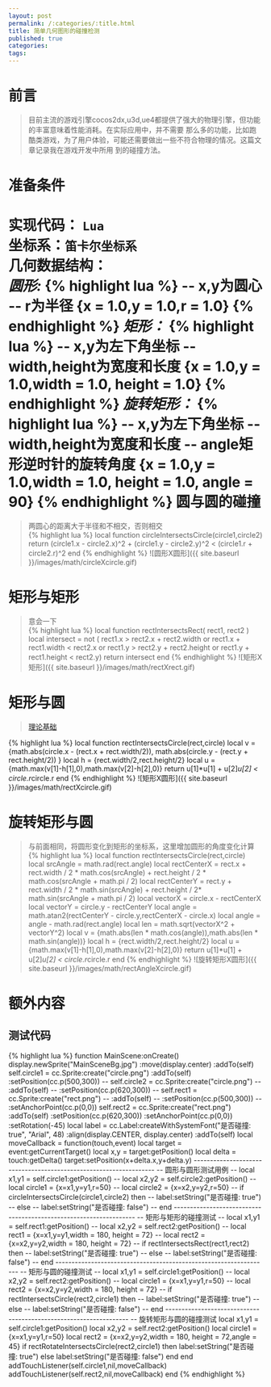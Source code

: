 ```yaml
---
layout: post
permalink: /:categories/:title.html
title: 简单几何图形的碰撞检测
published: true
categories:
tags:
---
```


前言
====

> 目前主流的游戏引擎cocos2dx,u3d,ue4都提供了强大的物理引擎，但功能的丰富意味着性能消耗。在实际应用中，并不需要
那么多的功能，比如跑酷类游戏，为了用户体验，可能还需要做出一些不符合物理的情况。这篇文章记录我在游戏开发中所用
到的碰撞方法。    

准备条件
====

**实现代码**： ``Lua``      
**坐标系**：``笛卡尔坐标系``    
**几何数据结构：**        
*圆形:*
{% highlight lua %}
-- x,y为圆心
-- r为半径
{x = 1.0,y = 1.0,r = 1.0}
{% endhighlight %}
*矩形：*
{% highlight lua %}
-- x,y为左下角坐标
-- width,height为宽度和长度
{x = 1.0,y = 1.0,width = 1.0, height = 1.0}
{% endhighlight %}
*旋转矩形：*
{% highlight lua %}
-- x,y为左下角坐标
-- width,height为宽度和长度
-- angle矩形逆时针的旋转角度
{x = 1.0,y = 1.0,width = 1.0, height = 1.0, angle = 90}
{% endhighlight %}
圆与圆的碰撞
====
> 两圆心的距离大于半径和不相交，否则相交    
{% highlight lua %}
local function circleIntersectsCircle(circle1,circle2)
    return  (circle1.x - circle2.x)^2 + (circle1.y - circle2.y)^2 < (circle1.r + circle2.r)^2
end
{% endhighlight %}
![圆形X圆形]({{ site.baseurl }}/images/math/circleXcircle.gif)    

矩形与矩形
====
> 意会一下    
{% highlight lua %}
local function rectIntersectsRect( rect1, rect2 )
    local intersect = not ( rect1.x > rect2.x + rect2.width or
        rect1.x + rect1.width < rect2.x or
        rect1.y > rect2.y + rect2.height or
        rect1.y + rect1.height < rect2.y)
    return intersect
end
{% endhighlight %}
![矩形X矩形]({{ site.baseurl }}/images/math/rectXrect.gif)    

矩形与圆
====
> [理论基础](https://www.zhihu.com/question/24251545/answer/27184960)    

{% highlight lua %}
local function rectIntersectsCircle(rect,circle)
    local v = {math.abs(circle.x - (rect.x + rect.width/2)),
        math.abs(circle.y - (rect.y + rect.height/2)) }
    local h = {rect.width/2,rect.height/2}
    local u = {math.max(v[1]-h[1],0),math.max(v[2]-h[2],0)}
    return u[1]*u[1] + u[2]*u[2] < circle.r*circle.r
end
{% endhighlight %}
![矩形X圆形]({{ site.baseurl }}/images/math/rectXcircle.gif)    

旋转矩形与圆
====
> 与前面相同，将圆形变化到矩形的坐标系，这里增加圆形的角度变化计算
{% highlight lua %}
local function rectIntersectsCircle(rect,circle)
    local srcAngle = math.rad(rect.angle)
    local rectCenterX = rect.x + rect.width / 2 * math.cos(srcAngle) + 
                        rect.height / 2 * math.cos(srcAngle + math.pi / 2)
    local rectCenterY = rect.y + rect.width / 2 * math.sin(srcAngle) + 
                        rect.height / 2* math.sin(srcAngle + math.pi / 2)
    local vectorX = circle.x - rectCenterX
    local vectorY = circle.y - rectCenterY
    local angle = math.atan2(rectCenterY - circle.y,rectCenterX - circle.x)
    local angle = angle - math.rad(rect.angle)
    local len = math.sqrt(vectorX^2 + vectorY^2)
    local v = {math.abs(len * math.cos(angle)),math.abs(len * math.sin(angle))}
    local h = {rect.width/2,rect.height/2}
    local u = {math.max(v[1]-h[1],0),math.max(v[2]-h[2],0)}
    return u[1]*u[1] + u[2]*u[2] < circle.r*circle.r
end
{% endhighlight %}
![旋转矩形X圆形]({{ site.baseurl }}/images/math/rectAngleXcircle.gif)    

额外内容
====

测试代码
----
{% highlight lua %}
function MainScene:onCreate()
    display.newSprite("MainSceneBg.jpg")
        :move(display.center)
        :addTo(self)
    self.circle1 = cc.Sprite:create("circle.png")
    :addTo(self)
    :setPosition(cc.p(500,300))
    -- self.circle2 = cc.Sprite:create("circle.png")
    -- :addTo(self)
    -- :setPosition(cc.p(620,300))
    -- self.rect1 = cc.Sprite:create("rect.png")
    -- :addTo(self)
    -- :setPosition(cc.p(500,300))
    -- :setAnchorPoint(cc.p(0,0))
    self.rect2 = cc.Sprite:create("rect.png")
    :addTo(self)
    :setPosition(cc.p(620,300))
    :setAnchorPoint(cc.p(0,0))
    :setRotation(-45)
    local label = cc.Label:createWithSystemFont("是否碰撞: true", "Arial", 48)
    :align(display.CENTER, display.center)
    :addTo(self)
    local moveCallback = function(touch,event)
        local target = event:getCurrentTarget()
        local x,y   = target:getPosition()
        local delta = touch:getDelta()
        target:setPosition(x+delta.x,y+delta.y)
        ------------------------------------------------------------------
        -- 圆形与圆形测试用例
        -- local x1,y1 = self.circle1:getPosition()
        -- local x2,y2 = self.circle2:getPosition()
        -- local circle1 = {x=x1,y=y1,r=50}
        -- local circle2 = {x=x2,y=y2,r=50}
        -- if circleIntersectsCircle(circle1,circle2) then
        --     label:setString("是否碰撞: true")
        -- else
        --     label:setString("是否碰撞: false")
        -- end
        ------------------------------------------------------------------
        -- 矩形与矩形的碰撞测试
        -- local x1,y1 = self.rect1:getPosition()
        -- local x2,y2 = self.rect2:getPosition()
        -- local rect1 = {x=x1,y=y1,width = 180, height = 72}
        -- local rect2 = {x=x2,y=y2,width = 180, height = 72}
        -- if rectIntersectsRect(rect1,rect2) then
        --     label:setString("是否碰撞: true")
        -- else
        --     label:setString("是否碰撞: false")
        -- end
        ------------------------------------------------------------------
        -- 矩形与圆的碰撞测试
        -- local x1,y1 = self.circle1:getPosition()
        -- local x2,y2 = self.rect2:getPosition()
        -- local circle1 = {x=x1,y=y1,r=50}
        -- local rect2 = {x=x2,y=y2,width = 180, height = 72}
        -- if rectIntersectsCircle(rect2,circle1) then
        --     label:setString("是否碰撞: true")
        -- else
        --     label:setString("是否碰撞: false")
        -- end
        ------------------------------------------------------------------
        -- 旋转矩形与圆的碰撞测试
        local x1,y1 = self.circle1:getPosition()
        local x2,y2 = self.rect2:getPosition()
        local circle1 = {x=x1,y=y1,r=50}
        local rect2 = {x=x2,y=y2,width = 180, height = 72,angle = 45}
        if rectRotateIntersectsCircle(rect2,circle1) then
            label:setString("是否碰撞: true")
        else
            label:setString("是否碰撞: false")
        end
    end
    addTouchListener(self.circle1,nil,moveCallback)
    addTouchListener(self.rect2,nil,moveCallback)
end
{% endhighlight %}